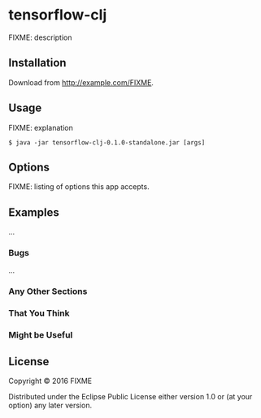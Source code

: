 # tensorflow-clj

FIXME: description

## Installation

Download from http://example.com/FIXME.

## Usage

FIXME: explanation

    $ java -jar tensorflow-clj-0.1.0-standalone.jar [args]

## Options

FIXME: listing of options this app accepts.

## Examples

...

### Bugs

...

### Any Other Sections
### That You Think
### Might be Useful

## License

Copyright © 2016 FIXME

Distributed under the Eclipse Public License either version 1.0 or (at
your option) any later version.
